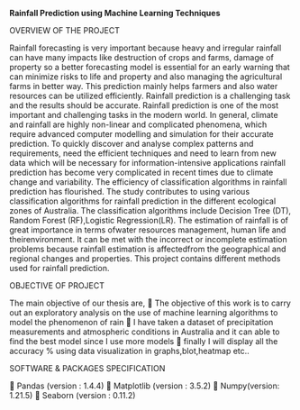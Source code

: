 **Rainfall Prediction using Machine Learning Techniques**

OVERVIEW OF THE PROJECT 


   Rainfall forecasting is very important because heavy and irregular rainfall can 
have many impacts like destruction of crops and farms, damage of property so a better 
forecasting model is essential for an early warning that can minimize risks to life and 
property and also managing the agricultural farms in better way. This prediction mainly 
helps farmers and also water resources can be utilized efficiently. Rainfall prediction is a 
challenging task and the results should be accurate. Rainfall prediction is one of the most 
important and challenging tasks in the modern world. In general, climate and rainfall are highly 
non-linear and complicated phenomena, which require advanced computer modelling and 
simulation for their accurate prediction. To quickly discover and analyse complex patterns and 
requirements, need the efficient techniques and need to learn from new data which will be 
necessary for information-intensive applications rainfall prediction has become very 
complicated in recent times due to climate change and variability. The efficiency of classification 
algorithms in rainfall prediction has flourished. The study contributes to using various 
classification algorithms for rainfall prediction in the different ecological zones of Australia. The 
classification algorithms include Decision Tree (DT), Random Forest (RF),Logistic Regression(LR).
The estimation of rainfall is of great importance in terms ofwater resources management, 
human life and theirenvironment. It can be met with the incorrect or incomplete estimation 
problems because rainfall estimation is affectedfrom the geographical and regional changes and 
properties. This project contains different methods used for rainfall prediction.



OBJECTIVE OF PROJECT
 
  The main objective of our thesis are,
 The objective of this work is to carry out an exploratory analysis on the 
use of machine learning algorithms to model the phenomenon of rain
 I have taken a dataset of precipitation measurements and atmospheric 
conditions in Australia and it can able to find the best model since I use 
more models 
 finally I will display all the accuracy % using data visualization in 
graphs,blot,heatmap etc..


SOFTWARE & PACKAGES SPECIFICATION
  
 Pandas (version : 1.4.4)
 Matplotlib (version : 3.5.2) 
 Numpy(version: 1.21.5)
 Seaborn (version : 0.11.2)
